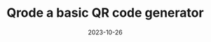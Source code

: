 ---
title: "Qrode a basic QR code generator"
date: "2023-10-26"
link: "https://qrode.hiasmir.com/"
excerpt: "A simple real time QR code generator created with Svelte & qrcode."
media:
  - type: "video"
    src: "/qrode/qrode.mp4"
    poster: "/qrode/qrode.png"
    # caption: "Qrode"
---